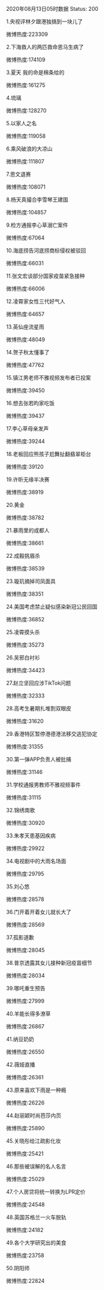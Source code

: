 2020年08月13日05时数据
Status: 200

1.央视评林夕跟港独搞到一块儿了

微博热度:223309

2.下海救人的两匹救命恩马生病了

微博热度:174109

3.夏天 我的命是棉条给的

微博热度:161275

4.琉璃

微博热度:128270

5.以家人之名

微博热度:119058

6.乘风破浪的大凉山

微博热度:111807

7.思文退赛

微博热度:108071

8.杨天真撮合李雪琴王建国

微博热度:104857

9.检方通报李心草溺亡案件

微博热度:67064

10.海底捞告河底捞商标侵权被驳回

微博热度:66031

11.张文宏谈部分国家疫苗紧急接种

微博热度:66006

12.凌霄家女性三代好气人

微博热度:64657

13.英仙座流星雨

微博热度:48049

14.贺子秋太懂事了

微博热度:47762

15.镇江男老师不雅视频发布者已投案

微博热度:39450

16.想去张若昀家吃饭

微博热度:39437

17.李心草母亲发声

微博热度:39244

18.老板回应熊孩子尬舞扯翻翡翠柜台

微博热度:39120

19.许昕无缘半决赛

微博热度:38919

20.黄金

微博热度:38782

21.暴雨里的成都人

微博热度:38661

22.成毅挑眉杀

微博热度:38539

23.璇玑摘掉司凤面具

微博热度:38351

24.美国考虑禁止疑似感染新冠公民回国

微博热度:36852

25.凌霄摸头杀

微博热度:35273

26.吴邪白衬衫

微博热度:34423

27.赵立坚回应涉TikTok问题

微博热度:32333

28.高考生暑期扎堆割双眼皮

微博热度:31620

29.香港特区暂停港德港法移交逃犯协定

微博热度:31355

30.第一弹APP负责人被批捕

微博热度:31146

31.学校通报男教师不雅视频事件

微博热度:31115

32.锦绣南歌

微博热度:30920

33.朱孝天患基因疾病

微博热度:29922

34.电视剧中的大雨名场面

微博热度:29795

35.刘心悠

微博热度:28578

36.门开着开着女儿就长大了

微博热度:28569

37.孤影道歉

微博热度:28045

38.普京透露其女儿接种新冠疫苗细节

微博热度:28034

39.哪吒重生预告

微博热度:27999

40.羊能长得多潦草

微博热度:26867

41.纳豆奶奶

微博热度:26550

42.薇娅直播

微博热度:26361

43.原来喜欢下雨是一种瘾

微博热度:26226

44.赵丽颖时尚芭莎内页

微博热度:25890

45.关晓彤给江疏影化妆

微博热度:25421

46.那些被误解的名人名言

微博热度:25029

47.个人房贷将统一转换为LPR定价

微博热度:24548

48.英国苏格兰一火车脱轨

微博热度:24182

49.各个大学研究出的美食

微博热度:23758

50.阴阳师

微博热度:22824


